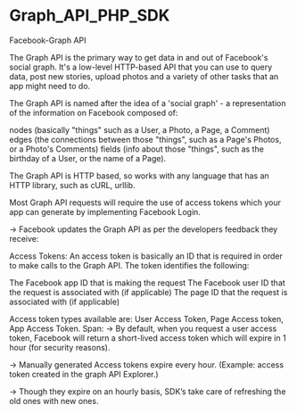 # Graph_API_PHP_SDK
Facebook-Graph API

The Graph API is the primary way to get data in and out of Facebook's social graph. It's a low-level HTTP-based API that you can use to query data, post new stories, upload photos and a variety of other tasks that an app might need to do.

The Graph API is named after the idea of a 'social graph' - a representation of the information on Facebook composed of:

nodes (basically "things" such as a User, a Photo, a Page, a Comment)
edges (the connections between those "things", such as a Page's Photos, or a Photo's Comments)
fields (info about those "things", such as the birthday of a User, or the name of a Page).

The Graph API is HTTP based, so works with any language that has an HTTP library, such as cURL, urllib.

Most Graph API requests will require the use of access tokens which your app can generate by implementing Facebook Login.

→ Facebook updates the Graph API as per the developers feedback they receive:







Access Tokens:
An access token is basically an ID that is required in order to make calls to the Graph API. The token identifies the following:

The Facebook app ID that is making the request
The Facebook user ID that the request is associated with (if applicable)
The page ID that the request is associated with (if applicable)

Access token types available are: User Access Token, Page Access token, App Access Token.
Span:
→ By default, when you request a user access token, Facebook will return a short-lived access token which will expire in 1 hour (for security reasons).


→ Manually generated Access tokens expire every hour. (Example: access token created in the graph API Explorer.)

→ Though they expire on an hourly basis, SDK’s take care of refreshing the old ones with new ones.  
